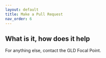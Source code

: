 ```yaml
---
layout: default
title: Make a Pull Request
nav_order: 6
---
```


## What is it, how does it help

For anything else, contact the GLD Focal Point.